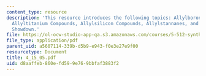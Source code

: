 ```yaml
---
content_type: resource
description: 'This resource introduces the following topics: Allylboron Compounds,
  Allyltitanium Compounds, Allylsilicon Compounds, Allylstannanes, and Allylmetal
  Showdown.'
file: https://ol-ocw-studio-app-qa.s3.amazonaws.com/courses/5-512-synthetic-organic-chemistry-ii-spring-2005/d8aaffeb860efd599e769bbfaf3883f2_4_15_05.pdf
file_type: application/pdf
parent_uid: a5607114-339b-d5b9-e943-f0e3e27e9f00
resourcetype: Document
title: 4_15_05.pdf
uid: d8aaffeb-860e-fd59-9e76-9bbfaf3883f2
---
```

